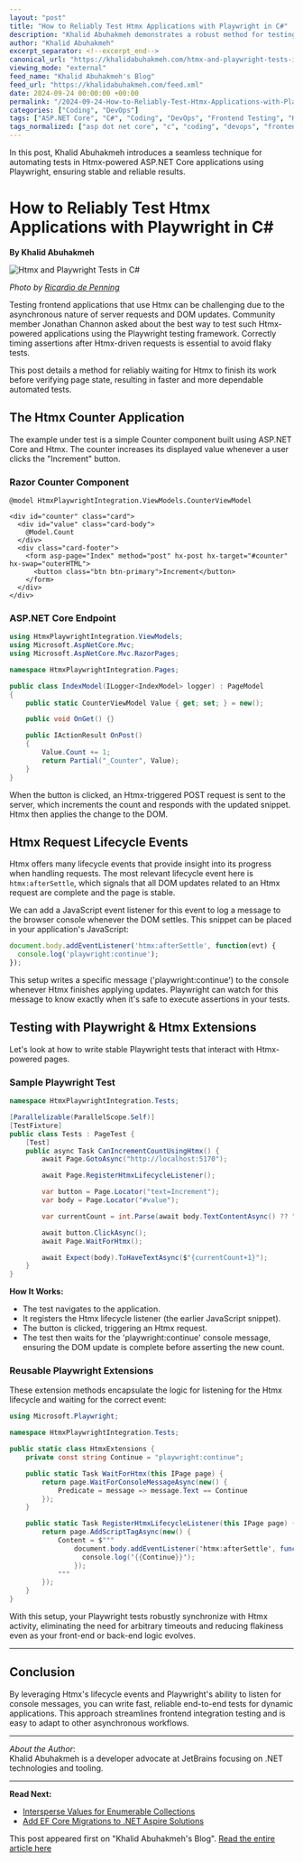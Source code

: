 ```yaml
---
layout: "post"
title: "How to Reliably Test Htmx Applications with Playwright in C#"
description: "Khalid Abuhakmeh demonstrates a robust method for testing ASP.NET Core applications that use Htmx with the Playwright framework. By leveraging lifecycle events, he ensures reliable synchronization between frontend updates and test assertions, providing sample code and reusable extensions for consistent automated testing."
author: "Khalid Abuhakmeh"
excerpt_separator: <!--excerpt_end-->
canonical_url: "https://khalidabuhakmeh.com/htmx-and-playwright-tests-in-csharp"
viewing_mode: "external"
feed_name: "Khalid Abuhakmeh's Blog"
feed_url: "https://khalidabuhakmeh.com/feed.xml"
date: 2024-09-24 00:00:00 +00:00
permalink: "/2024-09-24-How-to-Reliably-Test-Htmx-Applications-with-Playwright-in-C.html"
categories: ["Coding", "DevOps"]
tags: ["ASP.NET Core", "C#", "Coding", "DevOps", "Frontend Testing", "Htmx", "Integration Testing", "JavaScript Events", "Playwright", "Posts", "Test Automation", "Test Synchronization", "Web Testing"]
tags_normalized: ["asp dot net core", "c", "coding", "devops", "frontend testing", "htmx", "integration testing", "javascript events", "playwright", "posts", "test automation", "test synchronization", "web testing"]
---
```


In this post, Khalid Abuhakmeh introduces a seamless technique for automating tests in Htmx-powered ASP.NET Core applications using Playwright, ensuring stable and reliable results.<!--excerpt_end-->

# How to Reliably Test Htmx Applications with Playwright in C#

**By Khalid Abuhakmeh**

![Htmx and Playwright Tests in C#](https://res.cloudinary.com/abuhakmeh/image/fetch/c_limit,f_auto,q_auto,w_800/https://khalidabuhakmeh.com/assets/images/posts/misc/htmx-playwright-csharp-tests.jpg)

*Photo by [Ricardio de Penning](https://unsplash.com/@ricardio)*

Testing frontend applications that use Htmx can be challenging due to the asynchronous nature of server requests and DOM updates. Community member Jonathan Channon asked about the best way to test such Htmx-powered applications using the Playwright testing framework. Correctly timing assertions after Htmx-driven requests is essential to avoid flaky tests.

This post details a method for reliably waiting for Htmx to finish its work before verifying page state, resulting in faster and more dependable automated tests.

## The Htmx Counter Application

The example under test is a simple Counter component built using ASP.NET Core and Htmx. The counter increases its displayed value whenever a user clicks the "Increment" button.

### Razor Counter Component

```razor
@model HtmxPlaywrightIntegration.ViewModels.CounterViewModel

<div id="counter" class="card">
  <div id="value" class="card-body">
    @Model.Count
  </div>
  <div class="card-footer">
    <form asp-page="Index" method="post" hx-post hx-target="#counter" hx-swap="outerHTML">
      <button class="btn btn-primary">Increment</button>
    </form>
  </div>
</div>
```

### ASP.NET Core Endpoint

```csharp
using HtmxPlaywrightIntegration.ViewModels;
using Microsoft.AspNetCore.Mvc;
using Microsoft.AspNetCore.Mvc.RazorPages;

namespace HtmxPlaywrightIntegration.Pages;

public class IndexModel(ILogger<IndexModel> logger) : PageModel
{
    public static CounterViewModel Value { get; set; } = new();

    public void OnGet() {}

    public IActionResult OnPost()
    {
        Value.Count += 1;
        return Partial("_Counter", Value);
    }
}
```

When the button is clicked, an Htmx-triggered POST request is sent to the server, which increments the count and responds with the updated snippet. Htmx then applies the change to the DOM.

## Htmx Request Lifecycle Events

Htmx offers many lifecycle events that provide insight into its progress when handling requests. The most relevant lifecycle event here is `htmx:afterSettle`, which signals that all DOM updates related to an Htmx request are complete and the page is stable.

We can add a JavaScript event listener for this event to log a message to the browser console whenever the DOM settles. This snippet can be placed in your application's JavaScript:

```javascript
document.body.addEventListener('htmx:afterSettle', function(evt) {
  console.log('playwright:continue');
});
```

This setup writes a specific message ('playwright:continue') to the console whenever Htmx finishes applying updates. Playwright can watch for this message to know exactly when it's safe to execute assertions in your tests.

## Testing with Playwright & Htmx Extensions

Let's look at how to write stable Playwright tests that interact with Htmx-powered pages.

### Sample Playwright Test

```csharp
namespace HtmxPlaywrightIntegration.Tests;

[Parallelizable(ParallelScope.Self)]
[TestFixture]
public class Tests : PageTest {
    [Test]
    public async Task CanIncrementCountUsingHtmx() {
        await Page.GotoAsync("http://localhost:5170");

        await Page.RegisterHtmxLifecycleListener();

        var button = Page.Locator("text=Increment");
        var body = Page.Locator("#value");

        var currentCount = int.Parse(await body.TextContentAsync() ?? "-1");

        await button.ClickAsync();
        await Page.WaitForHtmx();

        await Expect(body).ToHaveTextAsync($"{currentCount+1}");
    }
}
```

**How It Works:**

- The test navigates to the application.
- It registers the Htmx lifecycle listener (the earlier JavaScript snippet).
- The button is clicked, triggering an Htmx request.
- The test then waits for the 'playwright:continue' console message, ensuring the DOM update is complete before asserting the new count.

### Reusable Playwright Extensions

These extension methods encapsulate the logic for listening for the Htmx lifecycle and waiting for the correct event:

```csharp
using Microsoft.Playwright;

namespace HtmxPlaywrightIntegration.Tests;

public static class HtmxExtensions {
    private const string Continue = "playwright:continue";

    public static Task WaitForHtmx(this IPage page) {
        return page.WaitForConsoleMessageAsync(new() {
            Predicate = message => message.Text == Continue
        });
    }

    public static Task RegisterHtmxLifecycleListener(this IPage page) {
        return page.AddScriptTagAsync(new() {
            Content = $"""
                document.body.addEventListener('htmx:afterSettle', function(evt) {
                  console.log('{{Continue}}');
                });
            """
        });
    }
}
```

With this setup, your Playwright tests robustly synchronize with Htmx activity, eliminating the need for arbitrary timeouts and reducing flakiness even as your front-end or back-end logic evolves.

---

## Conclusion

By leveraging Htmx's lifecycle events and Playwright's ability to listen for console messages, you can write fast, reliable end-to-end tests for dynamic applications. This approach streamlines frontend integration testing and is easy to adapt to other asynchronous workflows.

---

*About the Author*:  
Khalid Abuhakmeh is a developer advocate at JetBrains focusing on .NET technologies and tooling.

---

**Read Next:**

- [Intersperse Values for Enumerable Collections](/intersperse-values-for-enumerable-collections)
- [Add EF Core Migrations to .NET Aspire Solutions](/add-ef-core-migrations-to-dotnet-aspire-solutions)

This post appeared first on "Khalid Abuhakmeh's Blog". [Read the entire article here](https://khalidabuhakmeh.com/htmx-and-playwright-tests-in-csharp)
